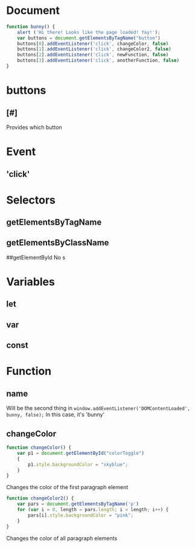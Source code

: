 # Document

```javascript
function bunny() {
    alert ('Hi there! Looks like the page loaded! Yay!');
    var buttons = document.getElementsByTagName("button")
    buttons[0].addEventListener('click', changeColor, false)
    buttons[1].addEventListener('click', changeColor2, false)
    buttons[2].addEventListener('click', newFunction, false)
    buttons[3].addEventListener('click', anotherFunction, false)
}
```


# buttons

## [#]
Provides which button

# Event

## 'click'

# Selectors

## getElementsByTagName

## getElementsByClassName

##getElementById
No s



# Variables

## let

## var

## const


# Function

## name
Will be the second thing in `window.addEventListener('DOMContentLoaded', bunny, false);`
In this case, it's 'bunny'

## changeColor

```javascript
function changeColor() {
    var p1 = document.getElementById("colorToggle")
    {
        p1.style.backgroundColor = "skyblue";
    }
}
```
Changes the color of the first paragraph element

```javascript
function changeColor2() {
    var pars = document.getElementsByTagName('p')
    for (var i = 0, length = pars.length; i < length; i++) {
        pars[i].style.backgroundColor = "pink";
    }
}
```
Changes the color of all paragraph elements
